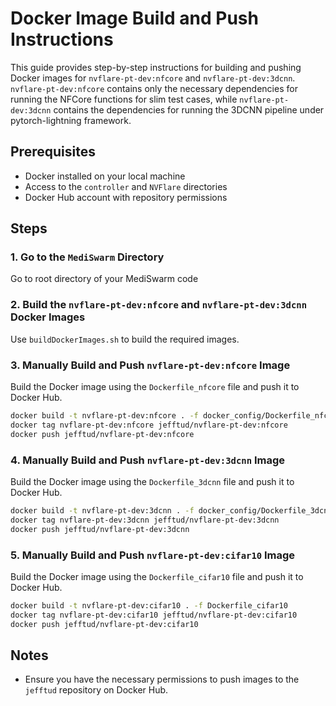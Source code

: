 
# Docker Image Build and Push Instructions

This guide provides step-by-step instructions for building and pushing Docker images for `nvflare-pt-dev:nfcore` and `nvflare-pt-dev:3dcnn`.
`nvflare-pt-dev:nfcore`  contains only the necessary dependencies for running the NFCore functions for slim test cases, while `nvflare-pt-dev:3dcnn` contains the dependencies for running the 3DCNN pipeline under pytorch-lightning framework.

## Prerequisites

- Docker installed on your local machine
- Access to the `controller` and `NVFlare` directories
- Docker Hub account with repository permissions

## Steps

### 1. Go to the `MediSwarm` Directory

Go to root directory of your MediSwarm code

### 2. Build the `nvflare-pt-dev:nfcore` and `nvflare-pt-dev:3dcnn` Docker Images

Use `buildDockerImages.sh` to build the required images.

### 3. Manually Build and Push `nvflare-pt-dev:nfcore` Image

Build the Docker image using the `Dockerfile_nfcore` file and push it to Docker Hub.

```sh
docker build -t nvflare-pt-dev:nfcore . -f docker_config/Dockerfile_nfcore
docker tag nvflare-pt-dev:nfcore jefftud/nvflare-pt-dev:nfcore
docker push jefftud/nvflare-pt-dev:nfcore
```

### 4. Manually Build and Push `nvflare-pt-dev:3dcnn` Image

Build the Docker image using the `Dockerfile_3dcnn` file and push it to Docker Hub.

```sh
docker build -t nvflare-pt-dev:3dcnn . -f docker_config/Dockerfile_3dcnn
docker tag nvflare-pt-dev:3dcnn jefftud/nvflare-pt-dev:3dcnn
docker push jefftud/nvflare-pt-dev:3dcnn
```

### 5. Manually Build and Push `nvflare-pt-dev:cifar10` Image

Build the Docker image using the `Dockerfile_cifar10` file and push it to Docker Hub.

```sh
docker build -t nvflare-pt-dev:cifar10 . -f Dockerfile_cifar10
docker tag nvflare-pt-dev:cifar10 jefftud/nvflare-pt-dev:cifar10
docker push jefftud/nvflare-pt-dev:cifar10
```

## Notes

- Ensure you have the necessary permissions to push images to the `jefftud` repository on Docker Hub.
